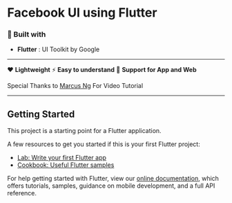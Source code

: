 # Facebook UI using Flutter



### 🧰 Built with

- **Flutter** : UI Toolkit by Google

___
:heart: **Lightweight**
:zap: **Easy to understand**
:rainbow: **Support for App and Web**

<i class="fa fa-youtube-play fa-spin fa-1x" style="color: red"></i> Special Thanks to  [Marcus Ng](https://www.youtube.com/watch?v=HvLb5gdUfDE) For Video Tutorial
___


## Getting Started


This project is a starting point for a Flutter application.

A few resources to get you started if this is your first Flutter project:

- [Lab: Write your first Flutter app](https://flutter.dev/docs/get-started/codelab)
- [Cookbook: Useful Flutter samples](https://flutter.dev/docs/cookbook)

For help getting started with Flutter, view our
[online documentation](https://flutter.dev/docs), which offers tutorials,
samples, guidance on mobile development, and a full API reference.

